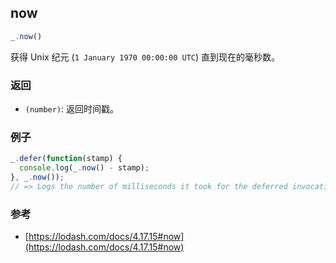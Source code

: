 ## now

```js
_.now()
```

获得 Unix 纪元 (`1 January 1970 00:00:00 UTC`) 直到现在的毫秒数。

### 返回
- `(number)`: 返回时间戳。

### 例子

```js
_.defer(function(stamp) {
  console.log(_.now() - stamp);
}, _.now());
// => Logs the number of milliseconds it took for the deferred invocation.
```

### 参考
- [https://lodash.com/docs/4.17.15#now](https://lodash.com/docs/4.17.15#now)
